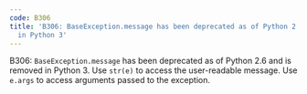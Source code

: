 ```yaml
---
code: B306
title: 'B306: BaseException.message has been deprecated as of Python 2.6 and is removed
  in Python 3'
---
```


B306: `BaseException.message` has been deprecated as of Python 2.6 and is removed in Python 3. Use `str(e)` to access the user-readable message. Use `e.args` to access arguments passed to the exception.